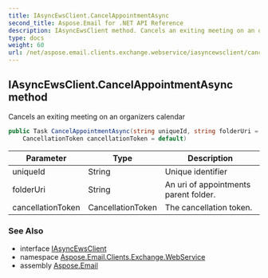 ```yaml
---
title: IAsyncEwsClient.CancelAppointmentAsync
second_title: Aspose.Email for .NET API Reference
description: IAsyncEwsClient method. Cancels an exiting meeting on an organizers calendar
type: docs
weight: 60
url: /net/aspose.email.clients.exchange.webservice/iasyncewsclient/cancelappointmentasync/
---
```

## IAsyncEwsClient.CancelAppointmentAsync method

Cancels an exiting meeting on an organizers calendar

```csharp
public Task CancelAppointmentAsync(string uniqueId, string folderUri = null, 
    CancellationToken cancellationToken = default)
```

| Parameter | Type | Description |
| --- | --- | --- |
| uniqueId | String | Unique identifier |
| folderUri | String | An uri of appointments parent folder. |
| cancellationToken | CancellationToken | The cancellation token. |

### See Also

* interface [IAsyncEwsClient](../)
* namespace [Aspose.Email.Clients.Exchange.WebService](../../iasyncewsclient/)
* assembly [Aspose.Email](../../../)


